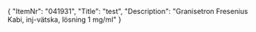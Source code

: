 {
  "ItemNr": "041931",
  "Title": "test",
  "Description": "Granisetron Fresenius Kabi, inj-vätska, lösning 1 mg/ml"
}